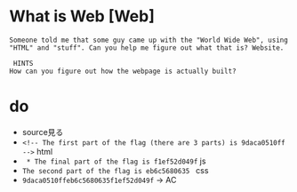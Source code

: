 # What is Web [Web]
```
Someone told me that some guy came up with the "World Wide Web", using "HTML" and "stuff". Can you help me figure out what that is? Website.

 HINTS
How can you figure out how the webpage is actually built?
```

# do
- source見る
- `<!-- The first part of the flag (there are 3 parts) is 9daca0510ff -->` html
- ` * The final part of the flag is f1ef52d049f` js
- `The second part of the flag is eb6c5680635 ` css
- `9daca0510ffeb6c5680635f1ef52d049f` -> AC
